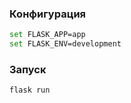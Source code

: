 ### Конфигурация
```bash
set FLASK_APP=app
set FLASK_ENV=development
```
### Запуск
```bash
flask run
```